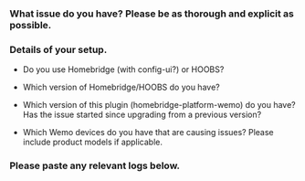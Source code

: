 <!-- PLEASE READ BEFORE POSTING A NEW ISSUE
 → If you are giving feedback or requesting a new feature then feel free to ignore this template.
 → If you are experiencing an issue with the plugin then please use this template as well as you can.
 → Things that may seem unimportant to you are often helpful in finding the cause of the issue.
-->

### What issue do you have? Please be as thorough and explicit as possible.



### Details of your setup.
* Do you use Homebridge (with config-ui?) or HOOBS? 



* Which version of Homebridge/HOOBS do you have?



* Which version of this plugin (homebridge-platform-wemo) do you have? Has the issue started since upgrading from a previous version?



* Which Wemo devices do you have that are causing issues? Please include product models if applicable.



### Please paste any relevant logs below.
<!-- ABOUT LOGS
   → More thorough logging can be seen by enabling 'Debug Logging' in
     ...the plugin settings.
   → If you are posting an error then it is helpful for me to also see
     ...the previous few lines as this can show the cause of the error.
   → Please enter the logs between the two ``` lines below so that
     ...the logs are formatted in a way which is easier to read.
-->

```

```

